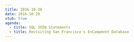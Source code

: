 ```yaml
---
title: 2016-10-20
date: 2016-10-20
stub: true
agenda:
  - title: SQL JOIN Statements
  - title: Revisiting San Francisco's EnCampment Database
---
```


